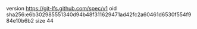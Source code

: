 version https://git-lfs.github.com/spec/v1
oid sha256:e6b302985551340d94b48f311629471ad42fc2a60461d6530f554f984e10b6b2
size 44
